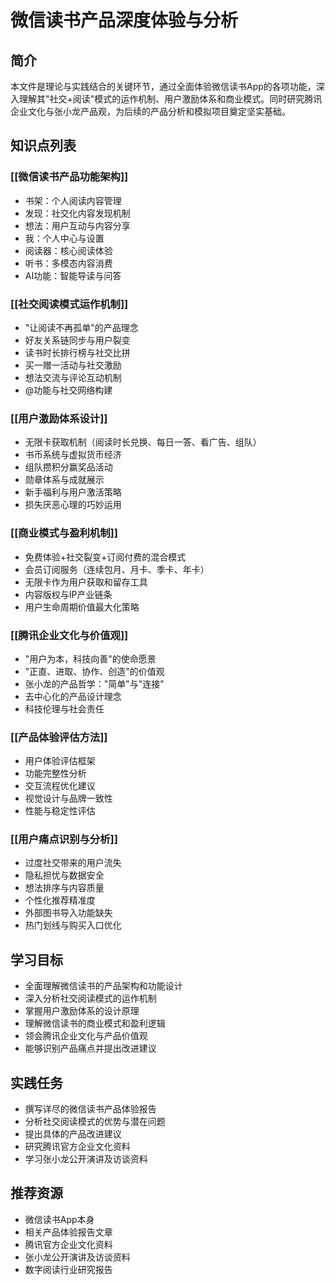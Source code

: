 # 微信读书产品深度体验与分析

## 简介
本文件是理论与实践结合的关键环节，通过全面体验微信读书App的各项功能，深入理解其"社交+阅读"模式的运作机制、用户激励体系和商业模式。同时研究腾讯企业文化与张小龙产品观，为后续的产品分析和模拟项目奠定坚实基础。

## 知识点列表

### [[微信读书产品功能架构]]
- 书架：个人阅读内容管理
- 发现：社交化内容发现机制
- 想法：用户互动与内容分享
- 我：个人中心与设置
- 阅读器：核心阅读体验
- 听书：多模态内容消费
- AI功能：智能导读与问答

### [[社交阅读模式运作机制]]
- "让阅读不再孤单"的产品理念
- 好友关系链同步与用户裂变
- 读书时长排行榜与社交比拼
- 买一赠一活动与社交激励
- 想法交流与评论互动机制
- @功能与社交网络构建

### [[用户激励体系设计]]
- 无限卡获取机制（阅读时长兑换、每日一答、看广告、组队）
- 书币系统与虚拟货币经济
- 组队攒积分赢奖品活动
- 勋章体系与成就展示
- 新手福利与用户激活策略
- 损失厌恶心理的巧妙运用

### [[商业模式与盈利机制]]
- 免费体验+社交裂变+订阅付费的混合模式
- 会员订阅服务（连续包月、月卡、季卡、年卡）
- 无限卡作为用户获取和留存工具
- 内容版权与IP产业链条
- 用户生命周期价值最大化策略

### [[腾讯企业文化与价值观]]
- "用户为本，科技向善"的使命愿景
- "正直、进取、协作、创造"的价值观
- 张小龙的产品哲学："简单"与"连接"
- 去中心化的产品设计理念
- 科技伦理与社会责任

### [[产品体验评估方法]]
- 用户体验评估框架
- 功能完整性分析
- 交互流程优化建议
- 视觉设计与品牌一致性
- 性能与稳定性评估

### [[用户痛点识别与分析]]
- 过度社交带来的用户流失
- 隐私担忧与数据安全
- 想法排序与内容质量
- 个性化推荐精准度
- 外部图书导入功能缺失
- 热门划线与购买入口优化

## 学习目标
- 全面理解微信读书的产品架构和功能设计
- 深入分析社交阅读模式的运作机制
- 掌握用户激励体系的设计原理
- 理解微信读书的商业模式和盈利逻辑
- 领会腾讯企业文化与产品价值观
- 能够识别产品痛点并提出改进建议

## 实践任务
- 撰写详尽的微信读书产品体验报告
- 分析社交阅读模式的优势与潜在问题
- 提出具体的产品改进建议
- 研究腾讯官方企业文化资料
- 学习张小龙公开演讲及访谈资料

## 推荐资源
- 微信读书App本身
- 相关产品体验报告文章
- 腾讯官方企业文化资料
- 张小龙公开演讲及访谈资料
- 数字阅读行业研究报告
